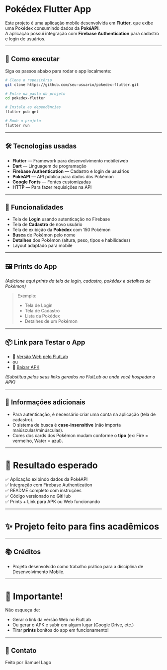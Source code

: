# Pokédex Flutter App

Este projeto é uma aplicação mobile desenvolvida em **Flutter**, que exibe uma Pokédex consumindo dados da **PokéAPI**.  
A aplicação possui integração com **Firebase Authentication** para cadastro e login de usuários.

---

## 🚀 Como executar

Siga os passos abaixo para rodar o app localmente:

```bash
# Clone o repositório
git clone https://github.com/seu-usuario/pokedex-flutter.git

# Entre na pasta do projeto
cd pokedex-flutter

# Instale as dependências
flutter pub get

# Rode o projeto
flutter run
```

---

## 🛠️ Tecnologias usadas

- **Flutter** — Framework para desenvolvimento mobile/web
- **Dart** — Linguagem de programação
- **Firebase Authentication** — Cadastro e login de usuários
- **PokéAPI** — API pública para dados dos Pokémon
- **Google Fonts** — Fontes customizadas
- **HTTP** — Para fazer requisições na API

---

## 📱 Funcionalidades

- Tela de **Login** usando autenticação no Firebase
- Tela de **Cadastro** de novo usuário
- Tela de exibição da **Pokédex** com 150 Pokémon
- **Busca** de Pokémon pelo nome
- **Detalhes** dos Pokémon (altura, peso, tipos e habilidades)
- Layout adaptado para mobile

---

## 🖼️ Prints do App

_(Adicione aqui prints da tela de login, cadastro, pokédex e detalhes de Pokémon)_

> Exemplo:
> - Tela de Login
> - Tela de Cadastro
> - Lista da Pokédex
> - Detalhes de um Pokémon

---

## 📦 Link para Testar o App

- 🔗 [Versão Web pelo FlutLab](https://flutlab.io/project-link-aqui)
- ou
- 🔗 [Baixar APK](https://link-do-apk-aqui)

_(Substitua pelos seus links gerados no FlutLab ou onde você hospedar o APK)_

---

## 📑 Informações adicionais

- Para autenticação, é necessário criar uma conta na aplicação (tela de cadastro).
- O sistema de busca é **case-insensitive** (não importa maiúsculas/minúsculas).
- Cores dos cards dos Pokémon mudam conforme o **tipo** (ex: Fire = vermelho, Water = azul).

---

# 🎯 Resultado esperado

✅ Aplicação exibindo dados da PokéAPI  
✅ Integração com Firebase Authentication  
✅ README completo com instruções  
✅ Código versionado no GitHub  
✅ Prints + Link para APK ou Web funcionando

---

# ✨ Projeto feito para fins acadêmicos

---

## 📚 Créditos

- Projeto desenvolvido como trabalho prático para a disciplina de Desenvolvimento Mobile.

---

# 📣 Importante!

Não esqueça de:
- Gerar o link da versão Web no FlutLab
- Ou gerar o APK e subir em algum lugar (Google Drive, etc.)
- Tirar **prints** bonitos do app em funcionamento!

---

## 👾 Contato

Feito por Samuel Lago

